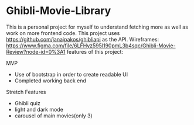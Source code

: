 # Ghibli-Movie-Library
This is a personal project for myself to understand fetching more as well as work on more frontend code. This project uses https://github.com/janaipakos/ghibliapi as the API. 
Wireframes: https://www.figma.com/file/6LFHyz595l190pmL3b4sqc/Ghibli-Movie-Review?node-id=0%3A1
features of this project: 

MVP 
- Use of bootstrap in order to create readable UI 
- Completed working back end 


Stretch Features 
- Ghibli quiz
- light and dark mode 
- carousel of main movies(only 3)
